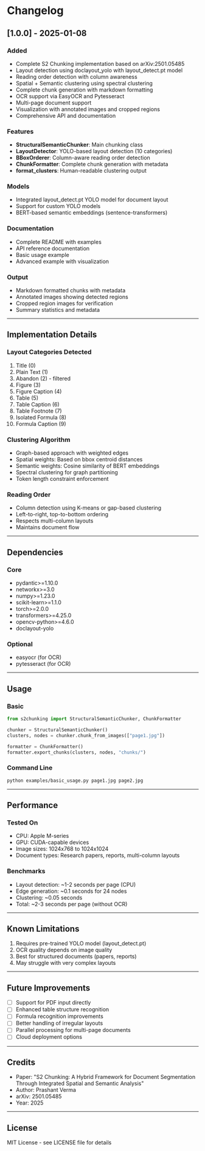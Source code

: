 # Changelog

## [1.0.0] - 2025-01-08

### Added
- Complete S2 Chunking implementation based on arXiv:2501.05485
- Layout detection using doclayout_yolo with layout_detect.pt model
- Reading order detection with column awareness
- Spatial + Semantic clustering using spectral clustering
- Complete chunk generation with markdown formatting
- OCR support via EasyOCR and Pytesseract
- Multi-page document support
- Visualization with annotated images and cropped regions
- Comprehensive API and documentation

### Features
- **StructuralSemanticChunker**: Main chunking class
- **LayoutDetector**: YOLO-based layout detection (10 categories)
- **BBoxOrderer**: Column-aware reading order detection
- **ChunkFormatter**: Complete chunk generation with metadata
- **format_clusters**: Human-readable clustering output

### Models
- Integrated layout_detect.pt YOLO model for document layout
- Support for custom YOLO models
- BERT-based semantic embeddings (sentence-transformers)

### Documentation
- Complete README with examples
- API reference documentation
- Basic usage example
- Advanced example with visualization

### Output
- Markdown formatted chunks with metadata
- Annotated images showing detected regions
- Cropped region images for verification
- Summary statistics and metadata

---

## Implementation Details

### Layout Categories Detected
1. Title (0)
2. Plain Text (1)
3. Abandon (2) - filtered
4. Figure (3)
5. Figure Caption (4)
6. Table (5)
7. Table Caption (6)
8. Table Footnote (7)
9. Isolated Formula (8)
10. Formula Caption (9)

### Clustering Algorithm
- Graph-based approach with weighted edges
- Spatial weights: Based on bbox centroid distances
- Semantic weights: Cosine similarity of BERT embeddings
- Spectral clustering for graph partitioning
- Token length constraint enforcement

### Reading Order
- Column detection using K-means or gap-based clustering
- Left-to-right, top-to-bottom ordering
- Respects multi-column layouts
- Maintains document flow

---

## Dependencies

### Core
- pydantic>=1.10.0
- networkx>=3.0
- numpy>=1.23.0
- scikit-learn>=1.1.0
- torch>=2.0.0
- transformers>=4.25.0
- opencv-python>=4.6.0
- doclayout-yolo

### Optional
- easyocr (for OCR)
- pytesseract (for OCR)

---

## Usage

### Basic
```python
from s2chunking import StructuralSemanticChunker, ChunkFormatter

chunker = StructuralSemanticChunker()
clusters, nodes = chunker.chunk_from_images(["page1.jpg"])

formatter = ChunkFormatter()
formatter.export_chunks(clusters, nodes, "chunks/")
```

### Command Line
```bash
python examples/basic_usage.py page1.jpg page2.jpg
```

---

## Performance

### Tested On
- CPU: Apple M-series
- GPU: CUDA-capable devices
- Image sizes: 1024x768 to 1024x1024
- Document types: Research papers, reports, multi-column layouts

### Benchmarks
- Layout detection: ~1-2 seconds per page (CPU)
- Edge generation: ~0.1 seconds for 24 nodes
- Clustering: ~0.05 seconds
- Total: ~2-3 seconds per page (without OCR)

---

## Known Limitations

1. Requires pre-trained YOLO model (layout_detect.pt)
2. OCR quality depends on image quality
3. Best for structured documents (papers, reports)
4. May struggle with very complex layouts

---

## Future Improvements

- [ ] Support for PDF input directly
- [ ] Enhanced table structure recognition
- [ ] Formula recognition improvements
- [ ] Better handling of irregular layouts
- [ ] Parallel processing for multi-page documents
- [ ] Cloud deployment options

---

## Credits

- Paper: "S2 Chunking: A Hybrid Framework for Document Segmentation Through Integrated Spatial and Semantic Analysis"
- Author: Prashant Verma
- arXiv: 2501.05485
- Year: 2025

---

## License

MIT License - see LICENSE file for details
